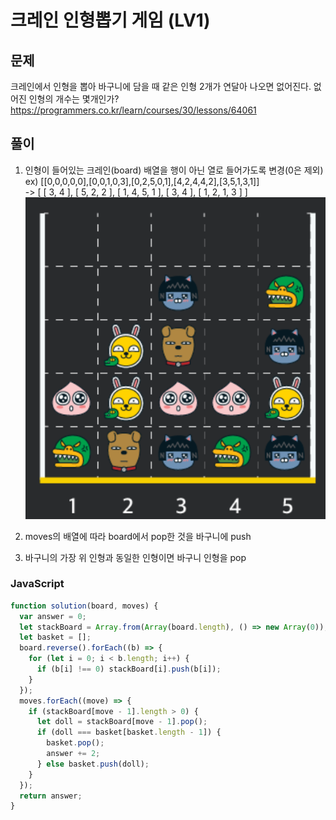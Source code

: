 # 크레인 인형뽑기 게임 (LV1)

## 문제

크레인에서 인형을 뽑아 바구니에 담을 때 같은 인형 2개가 연달아 나오면 없어진다.
없어진 인형의 개수는 몇개인가?
https://programmers.co.kr/learn/courses/30/lessons/64061

## 풀이

1. 인형이 들어있는 크레인(board) 배열을 행이 아닌 열로 들어가도록 변경(0은 제외)
   ex) [[0,0,0,0,0],[0,0,1,0,3],[0,2,5,0,1],[4,2,4,4,2],[3,5,1,3,1]]<br>
   -> [ [ 3, 4 ], [ 5, 2, 2 ], [ 1, 4, 5, 1 ], [ 3, 4 ], [ 1, 2, 1, 3 ] ]
   ![img](./%ED%81%AC%EB%A0%88%EC%9D%B8_%EC%9D%B8%ED%98%95%EB%BD%91%EA%B8%B0_%EA%B2%8C%EC%9E%84.png)

2. moves의 배열에 따라 board에서 pop한 것을 바구니에 push
3. 바구니의 가장 위 인형과 동일한 인형이면 바구니 인형을 pop

### JavaScript

```javascript
function solution(board, moves) {
  var answer = 0;
  let stackBoard = Array.from(Array(board.length), () => new Array(0));
  let basket = [];
  board.reverse().forEach((b) => {
    for (let i = 0; i < b.length; i++) {
      if (b[i] !== 0) stackBoard[i].push(b[i]);
    }
  });
  moves.forEach((move) => {
    if (stackBoard[move - 1].length > 0) {
      let doll = stackBoard[move - 1].pop();
      if (doll === basket[basket.length - 1]) {
        basket.pop();
        answer += 2;
      } else basket.push(doll);
    }
  });
  return answer;
}
```
